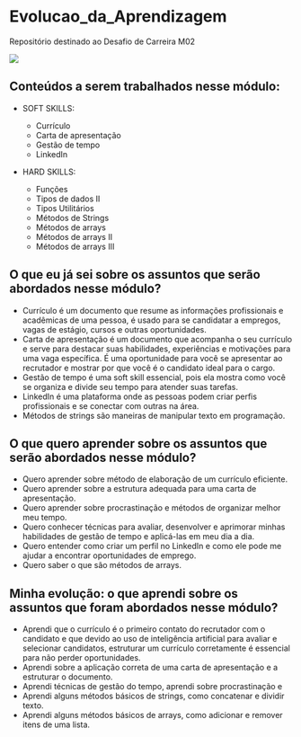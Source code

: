 # Evolucao_da_Aprendizagem
Repositório destinado ao Desafio de Carreira M02

![](https://i.imgur.com/xG74tOh.png)

## Conteúdos a serem trabalhados nesse módulo:

- SOFT SKILLS:
	- Currículo
 	- Carta de apresentação
	- Gestão de tempo
	- LinkedIn
  

- HARD SKILLS:
	- Funções
	- Tipos de dados II
 	- Tipos Utilitários
  	- Métodos de Strings
	- Métodos de arrays 
	- Métodos de arrays II
	- Métodos de arrays III

## O que eu já sei sobre os assuntos que serão abordados nesse módulo?

- Currículo é um documento que resume as informações profissionais e acadêmicas de uma pessoa, é usado para se candidatar a empregos, vagas de estágio, cursos e outras oportunidades.
- Carta de apresentação é um documento que acompanha o seu currículo e serve para destacar suas habilidades, experiências e motivações para uma vaga específica. É uma oportunidade para você se apresentar ao recrutador e mostrar por que você é o candidato ideal para o cargo.
- Gestão de tempo é uma soft skill essencial, pois ela mostra como você se organiza e divide seu tempo para atender suas tarefas.
- LinkedIn é uma plataforma onde as pessoas podem criar perfis profissionais e se conectar com outras na área.
- Métodos de strings são maneiras de manipular texto em programação.

## O que quero aprender sobre os assuntos que serão abordados nesse módulo?
- Quero aprender sobre método de elaboração de um currículo eficiente.
- Quero aprender sobre a estrutura adequada para uma carta de apresentação.
- Quero aprender sobre procrastinação e métodos de organizar melhor meu tempo.
- Quero conhecer técnicas para avaliar, desenvolver e aprimorar minhas habilidades de gestão de tempo e aplicá-las em meu dia a dia.
- Quero entender como criar um perfil no LinkedIn e como ele pode me ajudar a encontrar oportunidades de emprego.
- Quero saber o que são métodos de arrays.

## Minha evolução: o que aprendi sobre os assuntos que foram abordados nesse módulo?

- Aprendi que o currículo é o primeiro contato do recrutador com o candidato e que devido ao uso de inteligência artificial para avaliar e selecionar candidatos, estruturar um currículo corretamente é essencial para não perder oportunidades.
- Aprendi sobre a aplicação correta de uma carta de apresentação e a estruturar o documento.
- Aprendi técnicas de gestão do tempo, aprendi sobre procrastinação e  
- Aprendi alguns métodos básicos de strings, como concatenar e dividir texto.
- Aprendi alguns métodos básicos de arrays, como adicionar e remover itens de uma lista.
